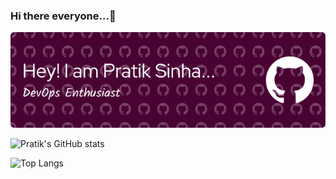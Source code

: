 ### Hi there everyone...👋

<!-- Not now ![Banner](https://github.com/pratiksinha-kol/pratiksinha-kol/assets/125117631/bd387b99-dc09-4f56-b226-2d85a3963aed) -->

<!--- <iframe>https://www.canva.com/design/DAGFv2JK1vk/hAihJrdMLBQyKr1zJ5dahQ/watch</iframe> -->

![Header](./Pratik-Sinha-github-header-image.png)

<!--
**pratiksinha-kol/pratiksinha-kol** is a ✨ _special_ ✨ repository because its `README.md` (this file) appears on your GitHub profile.

Here are some ideas to get you started:

- 🔭 I’m currently working on ...
- 🌱 I’m currently learning ...
- 👯 I’m looking to collaborate on ...
- 🤔 I’m looking for help with ...
- 💬 Ask me about ...
- 📫 How to reach me: ...
- 😄 Pronouns: ...
- ⚡ Fun fact: ...
-->

![Pratik's GitHub stats](https://github-readme-stats.vercel.app/api?username=pratiksinha-kol&show_icons=true&theme=highcontrast) 

![Top Langs](https://github-readme-stats.vercel.app/api/top-langs/?username=pratiksinha-kol&hide_progress=true)

